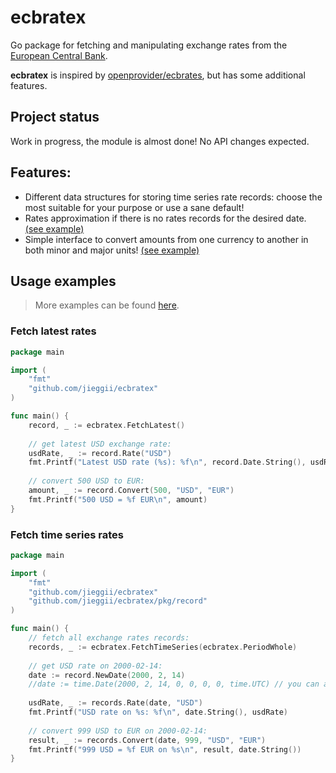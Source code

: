 # ecbratex
Go package for fetching and manipulating exchange rates from the [European Central Bank](https://www.ecb.europa.eu/).

**ecbratex** is inspired by [openprovider/ecbrates](https://github.com/openprovider/ecbrates), but has some additional features.

## Project status
Work in progress, the module is almost done! No API changes expected.

## Features:
* Different data structures for storing time series rate records: choose the most suitable for your purpose or use a sane default!
* Rates approximation if there is no rates records for the desired date. [(see example)](/examples/time-series-rates/approximate/main.go)
* Simple interface to convert amounts from one currency to another in both minor and major units! [(see example)](/examples/latest-rates/convert-minors/main.go)

## Usage examples
> More examples can be found [here](/examples).

### Fetch latest rates

```go
package main

import (
    "fmt"
    "github.com/jieggii/ecbratex"
)

func main() {
    record, _ := ecbratex.FetchLatest()
  
    // get latest USD exchange rate:
    usdRate, _ := record.Rate("USD")
    fmt.Printf("Latest USD rate (%s): %f\n", record.Date.String(), usdRate)
  
    // convert 500 USD to EUR:
    amount, _ := record.Convert(500, "USD", "EUR")
    fmt.Printf("500 USD = %f EUR\n", amount)
}
```

### Fetch time series rates
```go
package main

import (
    "fmt"
    "github.com/jieggii/ecbratex"
    "github.com/jieggii/ecbratex/pkg/record"
)

func main() {
    // fetch all exchange rates records:
    records, _ := ecbratex.FetchTimeSeries(ecbratex.PeriodWhole)
  
    // get USD rate on 2000-02-14:
    date := record.NewDate(2000, 2, 14)
    //date := time.Date(2000, 2, 14, 0, 0, 0, 0, time.UTC) // you can also use time module instead
  
    usdRate, _ := records.Rate(date, "USD")
    fmt.Printf("USD rate on %s: %f\n", date.String(), usdRate)
  
    // convert 999 USD to EUR on 2000-02-14:
    result, _ := records.Convert(date, 999, "USD", "EUR")
    fmt.Printf("999 USD = %f EUR on %s\n", result, date.String())
}

```
